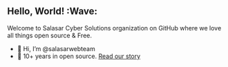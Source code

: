 ## Hello, World! :Wave:
Welcome to Salasar Cyber Solutions organization on GitHub where we love all things open source & Free.
- 👋 Hi, I’m @salasarwebteam
- :book: 10+ years in open source. [Read our story](http://salasarcybersolutions.com/)


<!---
salasarwebteam/salasarwebteam is a ✨ special ✨ repository because its `README.md` (this file) appears on your GitHub profile.
You can click the Preview link to take a look at your changes.
--->
